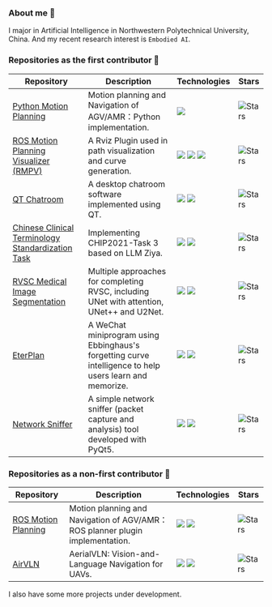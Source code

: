 ### About me 🤔

I major in Artificial Intelligence in Northwestern Polytechnical University, China. And my recent research interest is `Embodied AI`.

### Repositories as the first contributor 🚀

| Repository | Description | Technologies | Stars |
|---------|-------------|------------|-------|
| [Python Motion Planning](https://github.com/ai-winter/python_motion_planning) | Motion planning and Navigation of AGV/AMR：Python implementation. | <img src="https://img.shields.io/badge/-Python-3776AB?style=flat&logo=python&logoColor=yellow"/> | ![Stars](https://img.shields.io/github/stars/ai-winter/python_motion_planning?style=social) |
| [ROS Motion Planning Visualizer (RMPV)](https://github.com/ai-winter/ros_motion_planning_visualizer) | A Rviz Plugin used in path visualization and curve generation. | ![](https://img.shields.io/badge/-C++-00599C?style=flat&logo=c%2B%2B) ![](https://img.shields.io/badge/-ROS-22314E?style=flat&logo=ros) <img src="https://img.shields.io/badge/-Qt-41CD52?style=flat&logo=qt&logoColor=white"/> | ![Stars](https://img.shields.io/github/stars/ai-winter/ros_motion_planning_visualizer?style=social) |
| [QT Chatroom](https://github.com/omigeft/QTChatroom) | A desktop chatroom software implemented using QT. | ![](https://img.shields.io/badge/-C++-00599C?style=flat&logo=c%2B%2B) <img src="https://img.shields.io/badge/-Qt-41CD52?style=flat&logo=qt&logoColor=white"/> | ![Stars](https://img.shields.io/github/stars/omigeft/QTChatroom?style=social) |
| [Chinese Clinical Terminology Standardization Task](https://github.com/omigeft/Chinese-Clinical-Terminology-Standardization-Task) | Implementing CHIP2021-Task 3 based on LLM Ziya. | <img src="https://img.shields.io/badge/-Python-3776AB?style=flat&logo=python&logoColor=yellow"/> <img src="https://img.shields.io/badge/-PyTorch-EE4C2C?style=flat&logo=pytorch&logoColor=yellow"/> | ![Stars](https://img.shields.io/github/stars/omigeft/Chinese-Clinical-Terminology-Standardization-Task?style=social) |
| [RVSC Medical Image Segmentation](https://github.com/omigeft/RVSC-Medical-Image-Segmentation) | Multiple approaches for completing RVSC, including UNet with attention, UNet++ and U2Net. | <img src="https://img.shields.io/badge/-Python-3776AB?style=flat&logo=python&logoColor=yellow"/> <img src="https://img.shields.io/badge/-PyTorch-EE4C2C?style=flat&logo=pytorch&logoColor=yellow"/> | ![Stars](https://img.shields.io/github/stars/omigeft/RVSC-Medical-Image-Segmentation?style=social) |
| [EterPlan](https://github.com/omigeft/eterplan) | A WeChat miniprogram using Ebbinghaus's forgetting curve intelligence to help users learn and memorize. | <img src="https://img.shields.io/badge/-JavaScript-F7DF1E?style=flat&logo=javascript&logoColor=black"/> <img src="https://img.shields.io/badge/-WeChat-07C160?style=flat&logo=wechat&logoColor=white"/> | ![Stars](https://img.shields.io/github/stars/omigeft/eterplan?style=social) |
| [Network Sniffer](https://github.com/omigeft/network-sniffer) | A simple network sniffer (packet capture and analysis) tool developed with PyQt5. | <img src="https://img.shields.io/badge/-Python-3776AB?style=flat&logo=python&logoColor=yellow"/> <img src="https://img.shields.io/badge/-Qt-41CD52?style=flat&logo=qt&logoColor=white"/> | ![Stars](https://img.shields.io/github/stars/omigeft/network-sniffer?style=social) |

### Repositories as a non-first contributor 🤝

| Repository | Description | Technologies | Stars |
|---------|-------------|------------|-------|
| [ROS Motion Planning](https://github.com/ai-winter/ros_motion_planning) | Motion planning and Navigation of AGV/AMR：ROS planner plugin implementation. | ![](https://img.shields.io/badge/-C++-00599C?style=flat&logo=c%2B%2B) ![](https://img.shields.io/badge/-ROS-22314E?style=flat&logo=ros) | ![Stars](https://img.shields.io/github/stars/ai-winter/ros_motion_planning?style=social) |
| [AirVLN](https://github.com/AirVLN/AirVLN) | AerialVLN: Vision-and-Language Navigation for UAVs. | <img src="https://img.shields.io/badge/-Python-3776AB?style=flat&logo=python&logoColor=yellow"/> <img src="https://img.shields.io/badge/-PyTorch-EE4C2C?style=flat&logo=pytorch&logoColor=yellow"/> | ![Stars](https://img.shields.io/github/stars/AirVLN/AirVLN?style=social) |

I also have some more projects under development.

<!--
**omigeft/omigeft** is a ✨ _special_ ✨ repository because its `README.md` (this file) appears on your GitHub profile.

Here are some ideas to get you started:

- 🔭 I’m currently working on ...
- 🌱 I’m currently learning ...
- 👯 I’m looking to collaborate on ...
- 🤔 I’m looking for help with ...
- 💬 Ask me about ...
- 📫 How to reach me: ...
- 😄 Pronouns: ...
- ⚡ Fun fact: ...
-->
